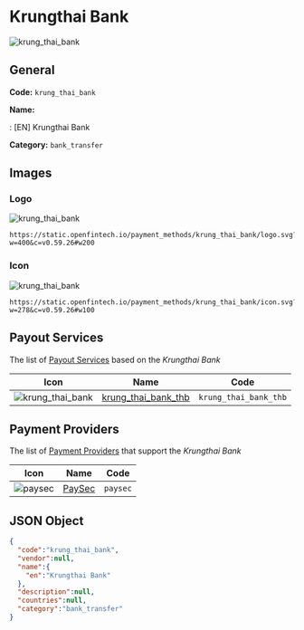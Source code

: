 
# Krungthai Bank 
![krung_thai_bank](https://static.openfintech.io/payment_methods/krung_thai_bank/logo.svg?w=400&c=v0.59.26#w200)  

## General 
**Code:** `krung_thai_bank` 
 
**Name:** 
 
:	[EN] Krungthai Bank 
 
**Category:** `bank_transfer` 
 

## Images 

### Logo 
![krung_thai_bank](https://static.openfintech.io/payment_methods/krung_thai_bank/logo.svg?w=400&c=v0.59.26#w200)  

```
https://static.openfintech.io/payment_methods/krung_thai_bank/logo.svg?w=400&c=v0.59.26#w200
```  

### Icon 
![krung_thai_bank](https://static.openfintech.io/payment_methods/krung_thai_bank/icon.svg?w=278&c=v0.59.26#w100)  

```
https://static.openfintech.io/payment_methods/krung_thai_bank/icon.svg?w=278&c=v0.59.26#w100
```  

## Payout Services 
 
The list of [Payout Services](/payout-services/) based on the _Krungthai Bank_ 

|Icon|Name|Code| 
|:---:|:---:|:---:| 
|![krung_thai_bank](https://static.openfintech.io/payout_methods/krung_thai_bank/icon.svg?w=278&c=v0.59.26#w40) |[krung_thai_bank_thb](/payout-services/krung_thai_bank_thb/)|`krung_thai_bank_thb`| 
 

## Payment Providers 
 
The list of [Payment Providers](/payment-providers/) that support the _Krungthai Bank_ 

|Icon|Name|Code| 
|:---:|:---:|:---:| 
|![paysec](https://static.openfintech.io/payment_providers/paysec/icon.svg?w=278&c=v0.59.26#w100) |[PaySec](/payment-providers/paysec/)|`paysec`| 
 

## JSON Object 

```json
{
  "code":"krung_thai_bank",
  "vendor":null,
  "name":{
    "en":"Krungthai Bank"
  },
  "description":null,
  "countries":null,
  "category":"bank_transfer"
}
```  
